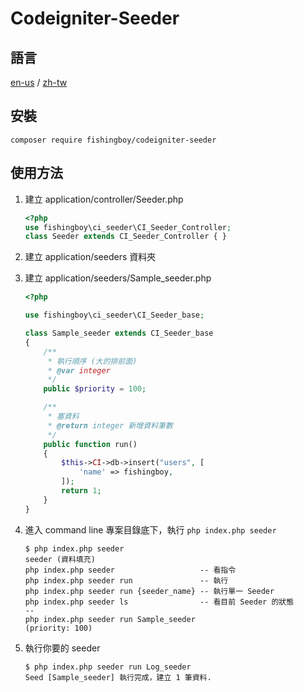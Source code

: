 # Codeigniter-Seeder


## 語言
[en-us](README.md) / 
[zh-tw](README-zh-tw.md)

## 安裝
```
composer require fishingboy/codeigniter-seeder
```

## 使用方法
1. 建立 application/controller/Seeder.php
    ```php
    <?php
    use fishingboy\ci_seeder\CI_Seeder_Controller;
    class Seeder extends CI_Seeder_Controller { }
    ```
    
2. 建立 application/seeders 資料夾

3. 建立 application/seeders/Sample_seeder.php
    ```php
    <?php
    
    use fishingboy\ci_seeder\CI_Seeder_base;
    
    class Sample_seeder extends CI_Seeder_base
    {
        /**
         * 執行順序 (大的排前面)
         * @var integer
         */
        public $priority = 100;
    
        /**
         * 塞資料
         * @return integer 新增資料筆數
         */
        public function run()
        {
            $this->CI->db->insert("users", [
                'name' => fishingboy,
            ]);
            return 1;
        }
    }
    
    ```
    
4. 進入 command line 專案目錄底下，執行 `php index.php seeder`
    ```shell
    $ php index.php seeder
    seeder (資料填充)
    php index.php seeder                   -- 看指令
    php index.php seeder run               -- 執行
    php index.php seeder run {seeder_name} -- 執行單一 Seeder
    php index.php seeder ls                -- 看目前 Seeder 的狀態
    -- 
    php index.php seeder run Sample_seeder                     (priority: 100)
    ```
    
5. 執行你要的 seeder
   ```shell
   $ php index.php seeder run Log_seeder
   Seed [Sample_seeder] 執行完成，建立 1 筆資料. 

   ```

